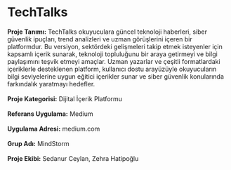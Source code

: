 # TechTalks
**Proje Tanımı:** TechTalks okuyuculara güncel teknoloji haberleri, siber güvenlik ipuçları, trend analizleri ve uzman görüşlerini içeren bir platformdur. Bu versiyon, sektördeki gelişmeleri takip etmek isteyenler için kapsamlı içerik sunarak, teknoloji topluluğunu bir araya getirmeyi ve bilgi paylaşımını teşvik etmeyi amaçlar. Uzman yazarlar ve çeşitli formatlardaki içeriklerle desteklenen platform, kullanıcı dostu arayüzüyle okuyucuların bilgi seviyelerine uygun eğitici içerikler sunar ve siber güvenlik konularında farkındalık yaratmayı hedefler.
<br>
<br>
**Proje Kategorisi:** Dijital İçerik Platformu
<br>
<br>
**Referans Uygulama:** Medium 
<br>
<br>
**Uygulama Adresi:** medium.com
<br>
<br>
**Grup Adı:** MindStorm
<br>
<br>
**Proje Ekibi:** Sedanur Ceylan, Zehra Hatipoğlu
